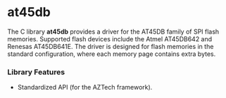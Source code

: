 
# at45db

The C library **at45db** provides a driver for the AT45DB family of SPI flash
memories. Supported flash devices include the Atmel AT45DB642 and Renesas AT45DB641E.
The driver is designed for flash memories in the standard configuration, where each
memory page contains extra bytes.

### Library Features

- Standardized API (for the AZTech framework).
